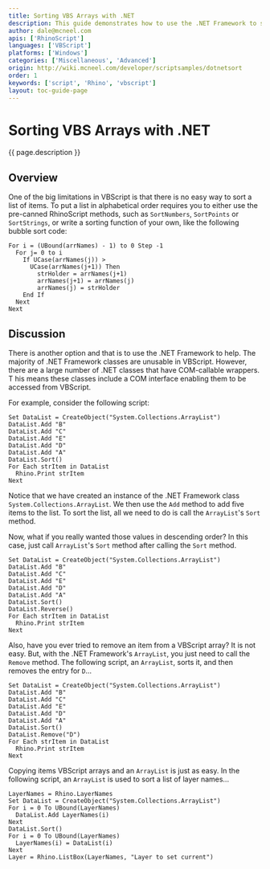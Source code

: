 ```yaml
---
title: Sorting VBS Arrays with .NET
description: This guide demonstrates how to use the .NET Framework to sort arrays in RhinoScript.
author: dale@mcneel.com
apis: ['RhinoScript']
languages: ['VBScript']
platforms: ['Windows']
categories: ['Miscellaneous', 'Advanced']
origin: http://wiki.mcneel.com/developer/scriptsamples/dotnetsort
order: 1
keywords: ['script', 'Rhino', 'vbscript']
layout: toc-guide-page
---
```


# Sorting VBS Arrays with .NET

{{ page.description }}

## Overview

One of the big limitations in VBScript is that there is no easy way to sort a list of items.  To put a list in alphabetical order requires you to either use the pre-canned RhinoScript methods, such as `SortNumbers`, `SortPoints` or `SortStrings`, or write a sorting function of your own, like the following bubble sort code:

```vbnet
For i = (UBound(arrNames) - 1) to 0 Step -1
  For j= 0 to i
    If UCase(arrNames(j)) >
      UCase(arrNames(j+1)) Then
        strHolder = arrNames(j+1)
        arrNames(j+1) = arrNames(j)
        arrNames(j) = strHolder
    End If
  Next
Next
```

## Discussion

There is another option and that is to use the .NET Framework to help.  The majority of .NET Framework classes are unusable in VBScript.  However, there are a large number of .NET classes that have COM-callable wrappers. T his means these classes include a COM interface enabling them to be accessed from VBScript.

For example, consider the following script:

```vbnet
Set DataList = CreateObject("System.Collections.ArrayList")
DataList.Add "B"
DataList.Add "C"
DataList.Add "E"
DataList.Add "D"
DataList.Add "A"
DataList.Sort()
For Each strItem in DataList
  Rhino.Print strItem
Next
```

Notice that we have created an instance of the .NET Framework class `System.Collections.ArrayList`.  We then use the `Add` method to add five items to the list.  To sort the list, all we need to do is call the `ArrayList`'s `Sort` method.

Now, what if you really wanted those values in descending order?  In this case, just call `ArrayList`'s `Sort` method after calling the `Sort` method.

```vbnet
Set DataList = CreateObject("System.Collections.ArrayList")
DataList.Add "B"
DataList.Add "C"
DataList.Add "E"
DataList.Add "D"
DataList.Add "A"
DataList.Sort()
DataList.Reverse()
For Each strItem in DataList
  Rhino.Print strItem
Next
```

Also, have you ever tried to remove an item from a VBScript array?  It is not easy.  But, with the .NET Framework's `ArrayList`, you just need to call the `Remove` method. The following script, an `ArrayList`, sorts it, and then removes the entry for `D`...

```vbnet
Set DataList = CreateObject("System.Collections.ArrayList")
DataList.Add "B"
DataList.Add "C"
DataList.Add "E"
DataList.Add "D"
DataList.Add "A"
DataList.Sort()
DataList.Remove("D")
For Each strItem in DataList
  Rhino.Print strItem
Next
```

Copying items VBScript arrays and an `ArrayList` is just as easy.  In the following script, an `ArrayList` is used to sort a list of layer names...

```vbnet
LayerNames = Rhino.LayerNames
Set DataList = CreateObject("System.Collections.ArrayList")
For i = 0 To UBound(LayerNames)
  DataList.Add LayerNames(i)
Next
DataList.Sort()
For i = 0 To UBound(LayerNames)
  LayerNames(i) = DataList(i)
Next
Layer = Rhino.ListBox(LayerNames, "Layer to set current")
```
